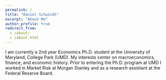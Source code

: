 ```yaml
---
permalink: /
title: "Daniel Schwindt"
excerpt: "About Me"
author_profile: true
redirect_from: 
  - /about/
  - /about.html
---
```


I am currently a 2nd year Economics Ph.D. student at the University of Maryland, College Park (UMD). My interests center on macroeconomics, finance, and economic history. Prior to entering the Ph.D. program at UMD I worked in Market Risk at Morgan Stanley and as a research assistant at the Federal Reserve Board.
